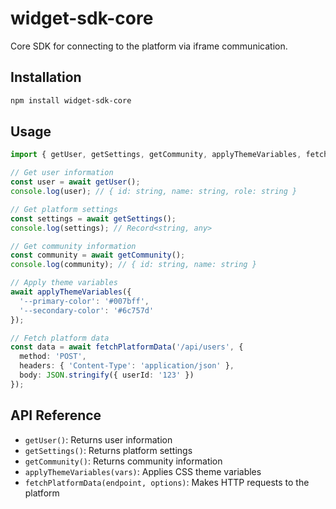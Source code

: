 # widget-sdk-core

Core SDK for connecting to the platform via iframe communication.

## Installation

```bash
npm install widget-sdk-core
```

## Usage

```typescript
import { getUser, getSettings, getCommunity, applyThemeVariables, fetchPlatformData } from 'widget-sdk-core';

// Get user information
const user = await getUser();
console.log(user); // { id: string, name: string, role: string }

// Get platform settings
const settings = await getSettings();
console.log(settings); // Record<string, any>

// Get community information
const community = await getCommunity();
console.log(community); // { id: string, name: string }

// Apply theme variables
await applyThemeVariables({
  '--primary-color': '#007bff',
  '--secondary-color': '#6c757d'
});

// Fetch platform data
const data = await fetchPlatformData('/api/users', {
  method: 'POST',
  headers: { 'Content-Type': 'application/json' },
  body: JSON.stringify({ userId: '123' })
});
```

## API Reference

- `getUser()`: Returns user information
- `getSettings()`: Returns platform settings
- `getCommunity()`: Returns community information
- `applyThemeVariables(vars)`: Applies CSS theme variables
- `fetchPlatformData(endpoint, options)`: Makes HTTP requests to the platform 